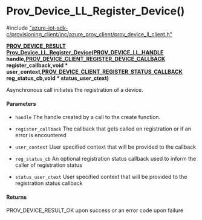 # Prov_Device_LL_Register_Device()

\#include ["azure-iot-sdk-c/provisioning_client/inc/azure_prov_client/prov_device_ll_client.h"](../iot-c-ref-prov-device-ll-client-h.md)  

**[PROV_DEVICE_RESULT](#prov__device__ll__client_8h_1a4e21aaa494a7ff52958e337551fde7eb) [Prov_Device_LL_Register_Device](#prov__device__ll__client_8h_1ad466d9cb0750eefc15bafe006018ae6c)([PROV_DEVICE_LL_HANDLE](#prov__device__ll__client_8h_1aa6ce77119fc5a0c50d57a97a990cb54f) handle,[PROV_DEVICE_CLIENT_REGISTER_DEVICE_CALLBACK](#prov__device__ll__client_8h_1ac1a30031c36b065d7557ab76e919201f) register_callback,void * user_context,[PROV_DEVICE_CLIENT_REGISTER_STATUS_CALLBACK](#prov__device__ll__client_8h_1a992c5a15ab87f820c87ca2121cb1fd14) reg_status_cb,void * status_user_ctext)**

Asynchronous call initiates the registration of a device.

#### Parameters
* `handle` The handle created by a call to the create function. 

* `register_callback` The callback that gets called on registration or if an error is encountered 

* `user_context` User specified context that will be provided to the callback 

* `reg_status_cb` An optional registration status callback used to inform the caller of registration status 

* `status_user_ctext` User specified context that will be provided to the registration status callback

#### Returns
PROV_DEVICE_RESULT_OK upon success or an error code upon failure

